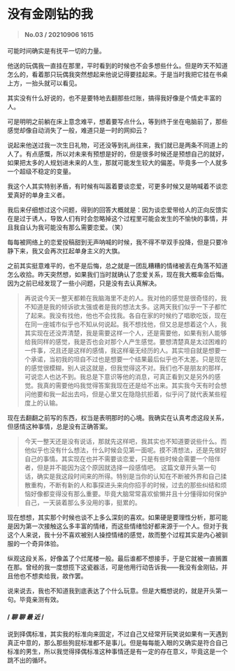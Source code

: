 # 没有金刚钻的我

>#### No.03 / 20210906 1615

可能时间确实是有抚平一切的力量。

他送的玩偶我一直挂在那里，平时看到的时候也不会多想些什么。但是昨天不知道怎么的，看着那只玩偶我突然想起来他说记得要挂起来。于是当时我把它挂在书桌上方，一抬头就可以看见。

 

其实没有什么好说的，也不是要特地去翻那些烂账，搞得我好像是个情史丰富的人。

 

可是明明之前躺在床上意念难平，想着要写点什么，等到终于坐在电脑前了，那些感觉却像自动消失了一般，难道只是一时的网抑云？

 

说起来他送过我一次生日礼物，可还没等到礼尚往来，我们就已是两条不同道上的人了。有点感慨，所以对未来有预想是好的，但是很多时候还是预想自己的就好，如果把太多的人规划进未来的人生，那就可能发生较大的偏差。毕竟多一个人就多一个超级不稳定的变量。

 

我这个人其实特别矛盾，有时候有叫嚣着要谈恋爱，可更多时候又是呐喊着不谈恋爱真好的单身主义者。

 

我后来仔细想过这个问题，得到的回答大概就是：因为谈恋爱带给人的正向反馈实在是过于诱人，导致人们有时会忽略掉这个过程里可能会发生的不愉快的事情，并且我自认为我可能没有那么需要恋爱。（笑）

 

每每被网络上的恋爱投稿甜到无声呐喊的时候，我不得不举双手投降，但是只要冷静下来，我又会再次扛起单身主义的大旗。

 

之前其实挺意难平的，也不是后悔，总之就是一团乱糟糟的情绪被丢在角落不知道怎么收拾。昨天突然想，如果我们当时就确认了恋爱关系，现在我大概率会后悔。因为之前已经发现了一些小问题，只是没有去认真解决。

>再说说今天一整天都赖在我脑海里不走的人。我对他的感觉是很奇怪的，我不知道是我的倾诉欲太强或者是我的想法太多。这两天我们似乎一下子都忙了起来。我没有找他，他也不会找我。各自在家的时候约了唱歌吃饭，现在在同一座城市似乎也不知从何说起。我不想找他，但又总是想着这个人，我其实现在还没弄清楚，我是需要这样一个人，还是需要他，如果有别人能够给我同样的感觉，我是否也会对那个人产生感觉。要想清楚真是太过困难的一件事，况且还是这样的感情，我这样毫无经历的人。其实坦自就是想要一个承诺，当初我的坦自不过也是想要一个结果最后似乎也不太差。只是现在的感觉很模糊，别人说这就是，但我觉得这不对。我们也不是朋友的那样，可说恋人也达不到。我总是下意识等他的消息，可真正看到又是另外的感觉。我真的需要他吗我觉得答案我现在还是给不出来。其实我今天有时会想问他要和我一起出去吗，但是心里又在隐隐抗拒着，似乎问了就代表某些程度上的认输。

现在去翻翻之前写的东西，权当是表明那时的心境。我确实在认真考虑这段关系，但感情这种事情，总是没有正确答案。

>今天一整天还是没有说话，那就先这样吧，我其实也不知道要说些什么。而他似乎也没有什么想法，什么时候会见第一面呢。摸不清想法，还是先做好自己的事情。其实现在也并不需要谈恋爱，只是有些时候会需要一个陪伴者，但是并不能因为这个原因就选择一段感情吧。
这篇文章开头第一句话，确实是我这段时间来的所得。特别是当你的认知在不断被外界和自己揉散重构，不断有新的人和事探进头来向你招手的时候，过去的那些纠结和烦恼好像都变得没有那么重要。毕竟大脑常常喜欢偷懒并且十分懂得如何保护自己，一天装着那么多没用的事，挺累的。

 

现在想想，其实那个时候也谈不上多么深刻的喜欢。如果硬是要理性分析，那可能是因为第一次接触这么多丰富的情绪，而这些情绪恰好都来源于一个人。但对于我这个人来说，我十分不喜欢被别人操控情绪的感觉，故而整个过程其实是内心被驯服的一个奇异体验。

 

纵观这段关系，好像盖了个烂尾楼一般。最后谁都不想接手，于是它就被一直搁置在那。曾经的我一度想揽下这瓷器活，可是他用行动告诉我——我没有金刚钻，并且他也不想卖给我，故作罢。

 

说来说去，我也不知道我到底表达了个什么玩意。但是大概想说的，就是开头第一句。毕竟亲测有效。



#### / *聊 聊 最 近* /

说到择偶标准，其实我的标准向来固定，不过自己又经常开玩笑说如果有一天遇到真正中意的，那么那些狗屁标准都不是事儿。但是每每能入眼的又确实是符合自己标准的男生，所以我觉得择偶标准这种事情还是有一定的存在意义，毕竟这是一个跳不出的循环。
